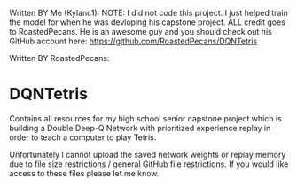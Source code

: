 Written BY Me (Kylanc1):
NOTE: I did not code this project. I just helped train the model for when he was devloping his capstone project. ALL credit goes to RoastedPecans. He is an awesome guy and you should check out his GitHub account here:
https://github.com/RoastedPecans/DQNTetris

Written BY RoastedPecans:
# DQNTetris
Contains all resources for my high school senior capstone project which is building a Double Deep-Q Network with prioritized experience replay in order to teach a computer to play Tetris.

Unfortunately I cannot upload the saved network weights or replay memory due to file size restrictions / general GitHub file restrictions. If you would like access to these files please let me know.
